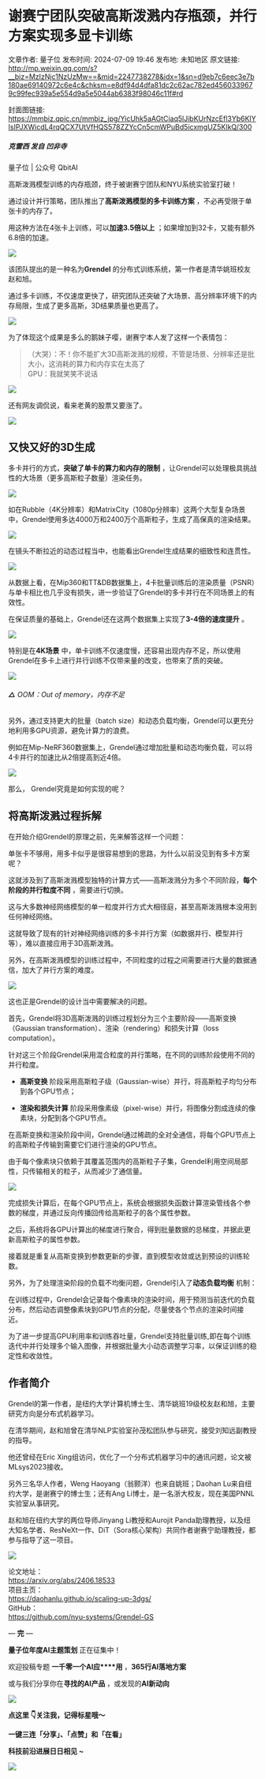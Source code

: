 # 谢赛宁团队突破高斯泼溅内存瓶颈，并行方案实现多显卡训练

文章作者: 量子位
发布时间: 2024-07-09 19:46
发布地: 未知地区
原文链接: http://mp.weixin.qq.com/s?__biz=MzIzNjc1NzUzMw==&mid=2247738278&idx=1&sn=d9eb7c6eec3e7b180ae69140972c6e4c&chksm=e8df94d4dfa81dc2c62ac782ed4560339679c99fec939a5e554d9a5e5044ab6383f98046c11f#rd

封面图链接: https://mmbiz.qpic.cn/mmbiz_jpg/YicUhk5aAGtCiaq5lJibKUrNzcEfl3Yb6KIYIsIPJXWicdL4rqQCX7UtVfHQS578ZZYcCn5cmWPuBd5icxmgUZ5KIkQ/300

##### 克雷西 发自 凹非寺  
量子位 | 公众号 QbitAI

高斯泼溅模型训练的内存瓶颈，终于被谢赛宁团队和NYU系统实验室打破！

通过设计并行策略，团队推出了**高斯泼溅模型的多卡训练方案** ，不必再受限于单张卡的内存了。

用这种方法在4张卡上训练，可以**加速3.5倍以上** ；如果增加到32卡，又能有额外6.8倍的加速。

![](https://mmbiz.qpic.cn/mmbiz_png/YicUhk5aAGtBKicnZvscnaIS0PfSIe7icIJYNGmusclTRnzBwgWhib2S0yQC4JLTcScfnoYOQO6V6DOzQGsDriahxRQ/640?wx_fmt=png&from=appmsg)

该团队提出的是一种名为**Grendel** 的分布式训练系统，第一作者是清华姚班校友赵和旭。

通过多卡训练，不仅速度更快了，研究团队还突破了大场景、高分辨率环境下的内存局限，生成了更多高斯，3D结果质量也更高了。

![](https://mmbiz.qpic.cn/mmbiz_gif/YicUhk5aAGtBKicnZvscnaIS0PfSIe7icIJ2KMqMF2owV6cibjuXQBMUeFr29xXlZO1nNKd0Aia1ljcOBFMARQTpRvQ/640?wx_fmt=gif&from=appmsg)

为了体现这个成果是多么的鹅妹子嘤，谢赛宁本人发了这样一个表情包：

> （大哭）：不！你不能扩大3D高斯泼溅的规模，不管是场景、分辨率还是批大小，这消耗的算力和内存实在太高了  
> GPU：我就笑笑不说话

![](https://mmbiz.qpic.cn/mmbiz_png/YicUhk5aAGtBKicnZvscnaIS0PfSIe7icIJPRA7uoWyK0NfudvVs3ngS0TCY7qcWKsvr6sFtFKTtX7zXFicKUJHAIg/640?wx_fmt=png&from=appmsg)

还有网友调侃说，看来老黄的股票又要涨了。

![](https://mmbiz.qpic.cn/mmbiz_png/YicUhk5aAGtBKicnZvscnaIS0PfSIe7icIJvTlia6Fah2oBQapeFI4E2qrZ2qlxjjpJoJHUibvujgXM8LQ8prTL2Xaw/640?wx_fmt=png&from=appmsg)

## 又快又好的3D生成

多卡并行的方式，**突破了单卡的算力和内存的限制** ，让Grendel可以处理极具挑战性的大场景（更多高斯粒子数量）渲染任务。

![](https://mmbiz.qpic.cn/mmbiz_png/YicUhk5aAGtBKicnZvscnaIS0PfSIe7icIJXaFCkUrwfyiaxuJpwYib3LM1vRibeGl3phdqPuoEkLvrReSATPwYKNKpQ/640?wx_fmt=png&from=appmsg)

如在Rubble（4K分辨率）和MatrixCity（1080p分辨率）这两个大型复杂场景中，Grendel使用多达4000万和2400万个高斯粒子，生成了高保真的渲染结果。

![](https://mmbiz.qpic.cn/mmbiz_png/YicUhk5aAGtBKicnZvscnaIS0PfSIe7icIJ4yXeRz0xZ6jjYibSaJwOAgEco6UTEY2sGfQ7a4FApGaGmWf8AdFSDuQ/640?wx_fmt=png&from=appmsg)

在镜头不断拉近的动态过程当中，也能看出Grendel生成结果的细致性和连贯性。

![](https://mmbiz.qpic.cn/mmbiz_gif/YicUhk5aAGtBKicnZvscnaIS0PfSIe7icIJFm02VpJpIrp4VmgbRyQrH7ZdeHQuKrD7Bn68TmWCuHOFG6OoEmUb1w/640?wx_fmt=gif&from=appmsg)

从数据上看，在Mip360和TT&DB数据集上，4卡批量训练后的渲染质量（PSNR）与单卡相比也几乎没有损失，进一步验证了Grendel的多卡并行在不同场景上的有效性。

在保证质量的基础上，Grendel还在这两个数据集上实现了**3-4倍的速度提升** 。

![](https://mmbiz.qpic.cn/mmbiz_png/YicUhk5aAGtBKicnZvscnaIS0PfSIe7icIJtibrAT7XqJibUOoJ5STc7SRa7mLxJtbaQSqf5RlHuh8KukLen4DbqdTQ/640?wx_fmt=png&from=appmsg)

特别是在**4K场景** 中，单卡训练不仅速度慢，还容易出现内存不足，所以使用Grendel在多卡上进行并行训练不仅带来量的改变，也带来了质的突破。

![](https://mmbiz.qpic.cn/mmbiz_png/YicUhk5aAGtBKicnZvscnaIS0PfSIe7icIJ0SuPfhMItibREZYUPp9WjuKjLrM6bJVrI7pyZ8WMibzb4wib282aia1mpw/640?wx_fmt=png&from=appmsg)

###### **△** OOM：Out of memory，内存不足

另外，通过支持更大的批量（batch size）和动态负载均衡，Grendel可以更充分地利用多GPU资源，避免计算力的浪费。  

例如在Mip-NeRF360数据集上，Grendel通过增加批量和动态均衡负载，可以将4卡并行的加速比从2倍提高到近4倍。

![](https://mmbiz.qpic.cn/mmbiz_png/YicUhk5aAGtBKicnZvscnaIS0PfSIe7icIJMeVict9OXNzjsm92SZsDGoVjr0EOUNiajibrt2apibicCiaFQIhkcgdlynhg/640?wx_fmt=png&from=appmsg)

那么， Grendel究竟是如何实现的呢？

## 将高斯泼溅过程拆解

在开始介绍Grendel的原理之前，先来解答这样一个问题：

单张卡不够用，用多卡似乎是很容易想到的思路，为什么以前没见到有多卡方案呢？

这就涉及到了高斯泼溅模型独特的计算方式——高斯泼溅分为多个不同阶段，**每个阶段的并行粒度不同** ，需要进行切换。

这与大多数神经网络模型的单一粒度并行方式大相径庭，甚至高斯泼溅根本没用到任何神经网络。

这就导致了现有的针对神经网络训练的多卡并行方案（如数据并行、模型并行等），难以直接应用于3D高斯泼溅。

另外，在高斯泼溅模型的训练过程中，不同粒度的过程之间需要进行大量的数据通信，加大了并行方案的难度。

![](https://mmbiz.qpic.cn/mmbiz_png/YicUhk5aAGtBKicnZvscnaIS0PfSIe7icIJhCm99bBib1lFbictibC0rd4Z4qX4OyNcVH8bWaDnRL5ribwbvPyFiaQjG9A/640?wx_fmt=png&from=appmsg)

这也正是Grendel的设计当中需要解决的问题。

首先，Grendel将3D高斯泼溅的训练过程划分为三个主要阶段——高斯变换（Gaussian
transformation）、渲染（rendering）和损失计算（loss computation）。

针对这三个阶段Grendel采用混合粒度的并行策略，在不同的训练阶段使用不同的并行粒度。

  * **高斯变换** 阶段采用高斯粒子级（Gaussian-wise）并行，将高斯粒子均匀分布到各个GPU节点；

  * **渲染和损失计算** 阶段采用像素级（pixel-wise）并行，将图像分割成连续的像素块，分配到各个GPU节点。

在高斯变换和渲染阶段中间，Grendel通过稀疏的全对全通信，将每个GPU节点上的高斯粒子传输到需要它们进行渲染的GPU节点。

由于每个像素块只依赖于其覆盖范围内的高斯粒子子集，Grendel利用空间局部性，只传输相关的粒子，从而减少了通信量。

![](https://mmbiz.qpic.cn/mmbiz_png/YicUhk5aAGtBKicnZvscnaIS0PfSIe7icIJALRTMUukiayJOPDv4GYP7ib4CsjKEoFgGDXxicibDIR7Tl6mV8mPhM9gMQ/640?wx_fmt=png&from=appmsg)

完成损失计算后，在每个GPU节点上，系统会根据损失函数计算渲染管线各个参数的梯度，并通过反向传播回传给高斯粒子的各个属性参数。

之后，系统将各GPU计算出的梯度进行聚合，得到批量数据的总梯度，并据此更新高斯粒子的属性参数。

接着就是重复从高斯变换到参数更新的步骤，直到模型收敛或达到预设的训练轮数。

另外，为了处理渲染阶段的负载不均衡问题，Grendel引入了**动态负载均衡** 机制：

在训练过程中，Grendel会记录每个像素块的渲染时间，用于预测当前迭代的负载分布，然后动态调整像素块到GPU节点的分配，尽量使各个节点的渲染时间接近。

为了进一步提高GPU利用率和训练吞吐量，Grendel支持批量训练,即在每个训练迭代中并行处理多个输入图像，并根据批量大小动态调整学习率，以保证训练的稳定性和收敛性。

## 作者简介

Grendel的第一作者，是纽约大学计算机博士生、清华姚班19级校友赵和旭，主要研究方向是分布式机器学习。

在清华期间，赵和旭曾在清华NLP实验室孙茂松团队参与研究，接受刘知远副教授的指导。

他还曾经在Eric Xing组访问，优化了一个分布式机器学习中的通讯问题，论文被MLsys2023接收。  

另外三名华人作者，Weng Haoyang（翁颢洋）也来自姚班；Daohan Lu来自纽约大学，是谢赛宁的博士生；还有Ang
Li博士，是一名浙大校友，现在美国PNNL实验室从事研究。

赵和旭在纽约大学的两位导师Jinyang Li教授和Aurojit
Panda助理教授，以及纽大知名学者、ResNeXt一作、DiT（Sora核心架构）共同作者谢赛宁助理教授，都参与指导了这一项目。

![](https://mmbiz.qpic.cn/mmbiz_png/YicUhk5aAGtBKicnZvscnaIS0PfSIe7icIJzQ8NzyRfzxjrbO0OyFicIZ18fu0RlibhMfMH4SvjBIDzy62yyrsmomcw/640?wx_fmt=png&from=appmsg)

论文地址：  
https://arxiv.org/abs/2406.18533  
项目主页：  
https://daohanlu.github.io/scaling-up-3dgs/  
GitHub：  
https://github.com/nyu-systems/Grendel-GS

— **完** —

**量子位年度AI主题策划** 正在征集中！

欢迎投稿专题 **一千零一个AI应****用** ，**365行AI落地方案**

或与我们分享你在**寻找的AI产品** ，或发现的**AI新动向**

![](https://mmbiz.qpic.cn/mmbiz_png/YicUhk5aAGtDpTavEwUl8aOlFLGHaPnaKXJcMUeJtGXVLliac6P6XxYHIKhnz0NPUgVvlrXAvJC33ibh8aYDdyudA/640?wx_fmt=png&from=appmsg)

  

**点这里 👇关注我，记得标星哦～**

**一键三连「分享」、「点赞」和「在看」**

**科技前沿进展日日相见 ~**

![](https://mmbiz.qpic.cn/mmbiz_svg/g9RQicMD01M0tYoRQT2cMQRmPS5ZDyrrfzeksiay90KaDzlGBH61icqHxmgFKfvfXtVuwTHV740CDLAaXU1LIfZyoJEpYKcRIiaE/640?wx_fmt=svg)

